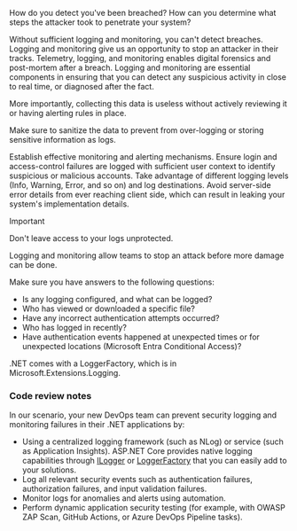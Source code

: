 How do you detect you've been breached? How can you determine what steps the attacker took to penetrate your system?

Without sufficient logging and monitoring, you can't detect breaches. Logging and monitoring give us an opportunity to stop an attacker in their tracks. Telemetry, logging, and monitoring enables digital forensics and post-mortem after a breach. Logging and monitoring are essential components in ensuring that you can detect any suspicious activity in close to real time, or diagnosed after the fact.

More importantly, collecting this data is useless without actively reviewing it or having alerting rules in place.

Make sure to sanitize the data to prevent from over-logging or storing sensitive information as logs.

Establish effective monitoring and alerting mechanisms. Ensure login and access-control failures are logged with sufficient user context to identify suspicious or malicious accounts. Take advantage of different logging levels (Info, Warning, Error, and so on) and log destinations. Avoid server-side error details from ever reaching client side, which can result in leaking your system's implementation details.

> [!IMPORTANT]
> Don't leave access to your logs unprotected.

Logging and monitoring allow teams to stop an attack before more damage can be done.

Make sure you have answers to the following questions:

* Is any logging configured, and what can be logged?
* Who has viewed or downloaded a specific file?
* Have any incorrect authentication attempts occurred?
* Who has logged in recently?
* Have authentication events happened at unexpected times or for unexpected locations (Microsoft Entra Conditional Access)?

.NET comes with a LoggerFactory, which is in Microsoft.Extensions.Logging.

### Code review notes

In our scenario, your new DevOps team can prevent security logging and monitoring failures in their .NET applications by:

* Using a centralized logging framework (such as NLog) or service (such as Application Insights). ASP.NET Core provides native logging capabilities through [ILogger](/dotnet/api/microsoft.extensions.logging.ilogger) or [LoggerFactory](/dotnet/api/microsoft.extensions.logging.loggerfactory) that you can easily add to your solutions.
* Log all relevant security events such as authentication failures, authorization failures, and input validation failures.
* Monitor logs for anomalies and alerts using automation.
* Perform dynamic application security testing (for example, with OWASP ZAP Scan, GitHub Actions, or Azure DevOps Pipeline tasks).
